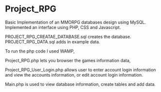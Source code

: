 # Project_RPG
Basic Implementation of an MMORPG databases design using MySQL. Implemented an interface using PHP, CSS and Javascript.

PROJECT_RPG_CREATAE_DATABASE.sql creates the database.
PROJECT_RPG_DATA.sql adds in example data.

To run the php code I used WAMP,

Project_RPG.php lets you browser the games information data,

Project_RPG_User_Login.php allows user to enter account login information and 
view the accounts information, or edit account login information.

Main.php is used to view database information, create tables and add data. 
